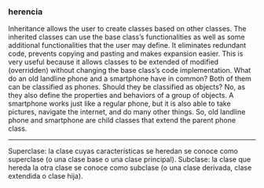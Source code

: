 ### herencia

Inheritance allows the user to create classes based on other classes. The inherited classes can 
use the base class’s functionalities as well as some additional functionalities that the user may 
define. It eliminates redundant code, prevents copying and pasting and makes expansion easier. 
This is very useful because it allows classes to be extended of modified (overridden) without 
changing the base class’s code implementation.
What do an old landline phone and a smartphone have in common? Both of them can be 
classified as phones. Should they be classified as objects? No, as they also define the properties 
and behaviors of a group of objects. A smartphone works just like a regular phone, but it is also 
able to take pictures, navigate the internet, and do many other things. So, old landline phone
and smartphone are child classes that extend the parent phone class.
***
Superclase: la clase cuyas características se heredan se conoce como superclase (o una clase base o una clase principal). 
Subclase: la clase que hereda la otra clase se conoce como subclase (o una clase derivada, clase extendida o clase hija).